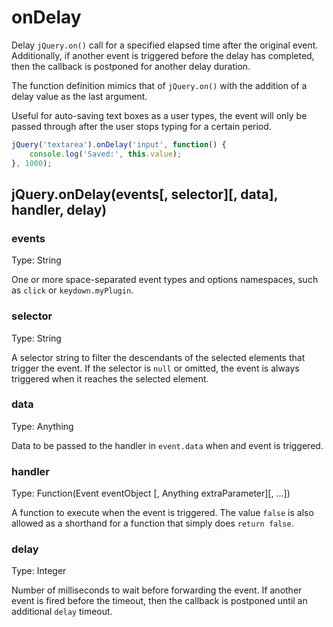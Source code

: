 # onDelay

Delay `jQuery.on()` call for a specified elapsed time after the original event. Additionally, if another event is triggered before the delay has completed, then the callback is postponed for another delay duration.

The function definition mimics that of `jQuery.on()` with the addition of a delay value as the last argument.

Useful for auto-saving text boxes as a user types, the event will only be passed through after the user stops typing for a certain period.

```javascript
jQuery('textarea').onDelay('input', function() {
	console.log('Saved:', this.value);
}, 1000);
```

## jQuery.onDelay(events[, selector][, data], handler, delay)

### events
Type: String

One or more space-separated event types and options namespaces, such as `click` or `keydown.myPlugin`.

### selector
Type: String

A selector string to filter the descendants of the selected elements that trigger the event. If the selector is `null` or omitted, the event is always triggered when it reaches the selected element.

### data
Type: Anything

Data to be passed to the handler in `event.data` when and event is triggered.

### handler
Type: Function(Event eventObject [, Anything extraParameter][, ...])

A function to execute when the event is triggered. The value `false` is also allowed as a shorthand for a function that simply does `return false`.

### delay
Type: Integer

Number of milliseconds to wait before forwarding the event. If another event is fired before the timeout, then the callback is postponed until an additional `delay` timeout.
